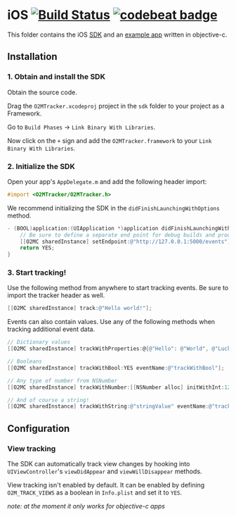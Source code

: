 # iOS [![Build Status](https://travis-ci.org/O2MC/objective-c-tracker.svg?branch=master)](https://travis-ci.org/O2MC/objective-c-tracker) [![codebeat badge](https://codebeat.co/badges/40e1ff86-dd97-45f4-a060-3ffb7df6c664)](https://codebeat.co/projects/github-com-o2mc-objective-c-tracker-master)

This folder contains the iOS [SDK](sdk) and an [example app](app-obj-c/) written in objective-c.

## Installation

### 1. Obtain and install the SDK

Obtain the source code.

Drag the `O2MTracker.xcodeproj` project in the `sdk` folder to your project as a Framework.

Go to `Build Phases` -> `Link Binary With Libraries`.


Now click on the `+` sign and add the `O2MTracker.framework` to your `Link Binary With Libraries`.


### 2. Initialize the SDK

Open your app's `AppDelegate.m` and add the following header import:

```objective-c
#import <O2MTracker/O2MTracker.h>
```

We recommend initializing the SDK in the `didFinishLaunchingWithOptions` method.

```objective-c
- (BOOL)application:(UIApplication *)application didFinishLaunchingWithOptions:(NSDictionary *)launchOptions {
    // Be sure to define a separate end point for debug builds and production builds.
    [[O2MC sharedInstance] setEndpoint:@"http://127.0.0.1:5000/events"];
    return YES;
}
```

### 3. Start tracking!

Use the following method from anywhere to start tracking events. Be sure to import the tracker header as well.

```objective-c
[[O2MC sharedInstance] track:@"Hello world!"];
```

Events can also contain values. Use any of the following methods when tracking additional event data.

```objective-c
// Dictionary values
[[O2MC sharedInstance] trackWithProperties:@{@"Hello": @"World", @"LuckyNumber": @7} eventName:@"trackWithDict"];

// Booleans
[[O2MC sharedInstance] trackWithBool:YES eventName:@"trackWithBool"];

// Any type of number from NSNumber
[[O2MC sharedInstance] trackWithNumber:[[NSNumber alloc] initWithInt:12345] eventName:@"trackWithNumber"];

// And of course a string!
[[O2MC sharedInstance] trackWithString:@"stringValue" eventName:@"trackWithString"];
```
## Configuration

### View tracking

The SDK can automatically track view changes by hooking into `UIViewController`'s `viewDidAppear` and  `viewWillDisappear` methods.

View tracking isn't enabled by default. It can be enabled by defining `O2M_TRACK_VIEWS` as a boolean in `Info.plist` and set it to `YES`.

*note: at the moment it only works for objective-c apps*